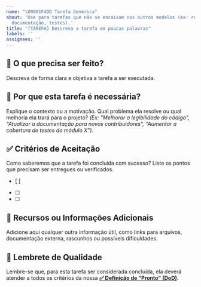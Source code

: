 ```yaml
---
name: "\U0001F4DD Tarefa Genérica"
about: 'Use para tarefas que não se encaixam nos outros modelos (ex: refatoração,
  documentação, testes).'
title: "[TAREFA] Descreva a tarefa em poucas palavras"
labels: ''
assignees: ''
---
```


## 📄 O que precisa ser feito?
Descreva de forma clara e objetiva a tarefa a ser executada.

## 🎯 Por que esta tarefa é necessária?
Explique o contexto ou a motivação. Qual problema ela resolve ou qual melhoria ela trará para o projeto?
*(Ex: "Melhorar a legibilidade do código", "Atualizar a documentação para novos contribuidores", "Aumentar a cobertura de testes do módulo X").*

## ✅ Critérios de Aceitação
Como saberemos que a tarefa foi concluída com sucesso? Liste os pontos que precisam ser entregues ou verificados.
- [ ] 
- [ ] 
- [ ] 

## 🔗 Recursos ou Informações Adicionais
Adicione aqui qualquer outra informação útil, como links para arquivos, documentação externa, rascunhos ou possíveis dificuldades.

## 📌 Lembrete de Qualidade
Lembre-se que, para esta tarefa ser considerada concluída, ela deverá atender a todos os critérios da nossa **[✅ Definição de "Pronto" (DoD)](../../docs/05-DEFINITION_OF_DONE.md)**.